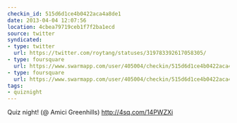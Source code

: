 ```yaml
---
checkin_id: 515d6d1ce4b0422aca4a8de1
date: 2013-04-04 12:07:56
location: 4cbea79719ceb1f7f2ba1ecd
source: twitter
syndicated:
- type: twitter
  url: https://twitter.com/roytang/statuses/319783392617058305/
- type: foursquare
  url: https://www.swarmapp.com/user/405004/checkin/515d6d1ce4b0422aca4a8de1?s=3TOGFaYJzUD_C_4AcHrgjIX9uuU&ref=tw
- type: foursquare
  url: https://www.swarmapp.com/user/405004/checkin/515d6d1ce4b0422aca4a8de1?s=3TOGFaYJzUD_C_4AcHrgjIX9uuU&ref=tw
tags:
- quiznight
---
```


Quiz night! (@ Amici Greenhills) http://4sq.com/14PWZXi